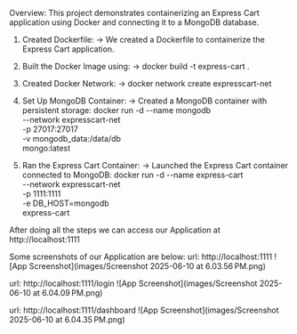 Overview:
This project demonstrates containerizing an Express Cart application using Docker and connecting it to a MongoDB database.

1. Created Dockerfile:
-> We created a Dockerfile to containerize the Express Cart application.

2. Built the Docker Image using:
-> docker build -t express-cart .

3. Created Docker Network:
-> docker network create expresscart-net

4. Set Up MongoDB Container:
-> Created a MongoDB container with persistent storage:
     docker run -d --name mongodb \
     --network expresscart-net \
     -p 27017:27017 \
     -v mongodb_data:/data/db \
     mongo:latest
5. Ran the Express Cart Container:
-> Launched the Express Cart container connected to MongoDB:
    docker run -d --name express-cart \
    --network expresscart-net \
    -p 1111:1111 \
    -e DB_HOST=mongodb \
    express-cart

After doing all the steps we can access our Application at http://localhost:1111

Some screenshots of our Application are below:
url: http://localhost:1111
 ![App Screenshot](images/Screenshot 2025-06-10 at 6.03.56 PM.png)

url: http://localhost:1111/login
 ![App Screenshot](images/Screenshot 2025-06-10 at 6.04.09 PM.png)

url: http://localhost:1111/dashboard
 ![App Screenshot](images/Screenshot 2025-06-10 at 6.04.35 PM.png)

